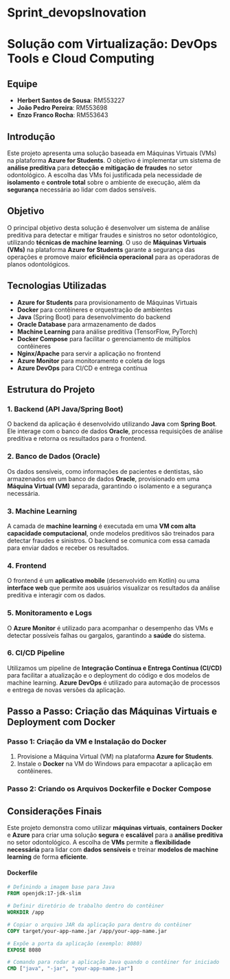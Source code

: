 # Sprint_devopsInovation
 
# Solução com Virtualização: DevOps Tools e Cloud Computing

## Equipe

- **Herbert Santos de Sousa**: RM553227
- **João Pedro Pereira**: RM553698
- **Enzo Franco Rocha**: RM553643

## Introdução

Este projeto apresenta uma solução baseada em Máquinas Virtuais (VMs) na plataforma **Azure for Students**. O objetivo é implementar um sistema de **análise preditiva** para **detecção e mitigação de fraudes** no setor odontológico. A escolha das VMs foi justificada pela necessidade de **isolamento** e **controle total** sobre o ambiente de execução, além da **segurança** necessária ao lidar com dados sensíveis.

## Objetivo

O principal objetivo desta solução é desenvolver um sistema de análise preditiva para detectar e mitigar fraudes e sinistros no setor odontológico, utilizando **técnicas de machine learning**. O uso de **Máquinas Virtuais (VMs)** na plataforma **Azure for Students** garante a segurança das operações e promove maior **eficiência operacional** para as operadoras de planos odontológicos.

## Tecnologias Utilizadas

- **Azure for Students** para provisionamento de Máquinas Virtuais
- **Docker** para contêineres e orquestração de ambientes
- **Java** (Spring Boot) para desenvolvimento do backend
- **Oracle Database** para armazenamento de dados
- **Machine Learning** para análise preditiva (TensorFlow, PyTorch)
- **Docker Compose** para facilitar o gerenciamento de múltiplos contêineres
- **Nginx/Apache** para servir a aplicação no frontend
- **Azure Monitor** para monitoramento e coleta de logs
- **Azure DevOps** para CI/CD e entrega contínua

## Estrutura do Projeto

### 1. Backend (API Java/Spring Boot)

O backend da aplicação é desenvolvido utilizando **Java** com **Spring Boot**. Ele interage com o banco de dados **Oracle**, processa requisições de análise preditiva e retorna os resultados para o frontend.

### 2. Banco de Dados (Oracle)

Os dados sensíveis, como informações de pacientes e dentistas, são armazenados em um banco de dados **Oracle**, provisionado em uma **Máquina Virtual (VM)** separada, garantindo o isolamento e a segurança necessária.

### 3. Machine Learning

A camada de **machine learning** é executada em uma **VM com alta capacidade computacional**, onde modelos preditivos são treinados para detectar fraudes e sinistros. O backend se comunica com essa camada para enviar dados e receber os resultados.

### 4. Frontend

O frontend é um **aplicativo mobile** (desenvolvido em Kotlin) ou uma **interface web** que permite aos usuários visualizar os resultados da análise preditiva e interagir com os dados.

### 5. Monitoramento e Logs

O **Azure Monitor** é utilizado para acompanhar o desempenho das VMs e detectar possíveis falhas ou gargalos, garantindo a **saúde** do sistema.

### 6. CI/CD Pipeline

Utilizamos um pipeline de **Integração Contínua e Entrega Contínua (CI/CD)** para facilitar a atualização e o deployment do código e dos modelos de machine learning. **Azure DevOps** é utilizado para automação de processos e entrega de novas versões da aplicação.

## Passo a Passo: Criação das Máquinas Virtuais e Deployment com Docker

### Passo 1: Criação da VM e Instalação do Docker

1. Provisione a Máquina Virtual (VM) na plataforma **Azure for Students**.
2. Instale o **Docker** na VM do Windows para empacotar a aplicação em contêineres.

### Passo 2: Criando os Arquivos Dockerfile e Docker Compose

## Considerações Finais

Este projeto demonstra como utilizar **máquinas virtuais**, **containers Docker** e **Azure** para criar uma solução **segura** e **escalável** para a **análise preditiva** no setor odontológico. A escolha de **VMs** permite a **flexibilidade necessária** para lidar com **dados sensíveis** e treinar **modelos de machine learning** de forma **eficiente**.


#### Dockerfile

```dockerfile
# Definindo a imagem base para Java
FROM openjdk:17-jdk-slim

# Definir diretório de trabalho dentro do contêiner
WORKDIR /app

# Copiar o arquivo JAR da aplicação para dentro do contêiner
COPY target/your-app-name.jar /app/your-app-name.jar

# Expõe a porta da aplicação (exemplo: 8080)
EXPOSE 8080

# Comando para rodar a aplicação Java quando o contêiner for iniciado
CMD ["java", "-jar", "your-app-name.jar"]
